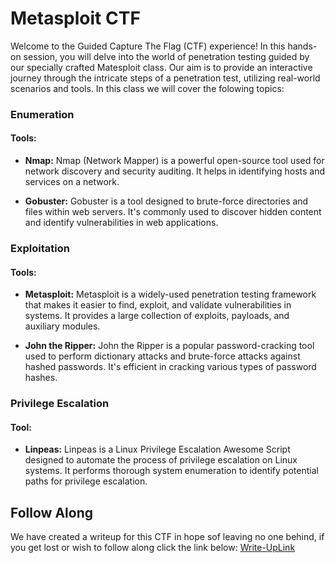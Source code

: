 # Metasploit CTF
Welcome to the Guided Capture The Flag (CTF) experience! In this hands-on session, you will delve into the world of penetration testing guided by our specially crafted Matesploit class. Our aim is to provide an interactive journey through the intricate steps of a penetration test, utilizing real-world scenarios and tools. In this class we will cover the folowing topics:

### Enumeration

#### Tools:
- **Nmap:** Nmap (Network Mapper) is a powerful open-source tool used for network discovery and security auditing. It helps in identifying hosts and services on a network.

- **Gobuster:** Gobuster is a tool designed to brute-force directories and files within web servers. It's commonly used to discover hidden content and identify vulnerabilities in web applications.

### Exploitation

#### Tools:
- **Metasploit:** Metasploit is a widely-used penetration testing framework that makes it easier to find, exploit, and validate vulnerabilities in systems. It provides a large collection of exploits, payloads, and auxiliary modules.

- **John the Ripper:** John the Ripper is a popular password-cracking tool used to perform dictionary attacks and brute-force attacks against hashed passwords. It's efficient in cracking various types of password hashes.

### Privilege Escalation

#### Tool:
- **Linpeas:** Linpeas is a Linux Privilege Escalation Awesome Script designed to automate the process of privilege escalation on Linux systems. It performs thorough system enumeration to identify potential paths for privilege escalation.


## Follow Along
We have created a writeup for this CTF in hope sof leaving no one behind, if you get lost or wish to follow along click the link below:
[Write-UpLink](https://github.com/ThreatLockerIvan/ZTW24/tree/main/Metasploit-CTF/Write-Ups)
